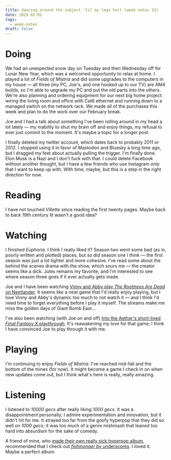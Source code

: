 ```yaml
---
title: dancing around the subject 'til my legs hurt (week notes 23)
date: 2025-02-02
tags:
  - week-notes
draft: false
---
```

# Doing
We had an unexpected snow day on Tuesday and then Wednesday off for Lunar New Year, which was a welcomed opportunity to relax at home. I played a lot of _Fields of Mistria_ and did some upgrades to the computers in my house — all three (my PC, Joe's, and one hooked up to our TV) are AM4 builds, so I'm able to upgrade my PC and put the old parts into the others. We're also planning and ordering equipment for our next big home project: wiring the living room and office with Cat6 ethernet and running down to a managed switch on the network rack. We made all of the purchases this week and plan to do the work over our February break.

Joe and I had a talk about something I've been rolling around in my head a lot lately — my inability to shut my brain off and enjoy things, my refusal to ever just commit to the moment. It's maybe a topic for a longer post.

I finally deleted my twitter account, which dates back to probably 2011 or 2012. I stopped using it in favor of Mastodon and Bluesky a long time ago, but I dragged my feet about actually pulling the trigger. I'm finally done. Elon Musk is a Nazi and I don't fuck with that. I could delete Facebook without another thought, but I have a few friends who use Instagram *only* that I want to keep up with. With time, maybe, but this is a step in the right direction for now.

# Reading
I have not touched *Villette* since reading the first twenty pages. Maybe back to back 19th century lit wasn't a good idea?

# Watching
I finished *Euphoria*. I think I really liked it? Season two went some bad (as in, poorly written and plotted) places, but so did season one I think — the first season was just a lot tighter and more cohesive. I've read some about the behind the scenes drama with the show, which sours me — the creator seems like a dick. Jules remains my favorite, and I'm interested to see where season three goes if it ever actually gets made.

Joe and I have been watching [Vinny and Abby play *The Roottrees Are Dead* on Nextlander](https://m.youtube.com/watch?v=PsjZ6qakyJY). It seems like a neat game that I'd really enjoy playing, but I love Vinny and Abby's dynamic too much to not watch it — and I think I'd need time to forget everything before I play it myself. The streams make me miss the golden days of Giant Bomb East...

I've also been watching (with Joe on and off) [Into the Aether's short-lived *Final Fantasy X* playthrough](https://m.youtube.com/playlist?list=PLe_AuQUfBKl6qEwkoLSlUXSCskcMEOKt0). It's reawakening my love for that game; I think I have convinced Joe to play through it with me.
# Playing
I'm continuing to enjoy *Fields of Mistria*. I've reached mid-fall and the bottom of the mines (for now). It might become a game I check in on when new updates come out, but I think what's here is really, really amazing.

# Listening
I listened to *10000 gecs* after really liking *1000 gecs*. It was a disappointment personally; I admire experimentation and innovation, but it didn't hit for me. It strayed too far from the goofy hyperpop that they did so well on *1000 gecs*; it was too much of a genre mishmash that leaned too hard into absurdism for the sake of comedy.

A friend of mine, who [made their own really sick hyperpop album](https://nkbradio.bandcamp.com/album/another-summer), recommended that I check out [*fishmonger* by underscores](https://underscores.bandcamp.com/album/fishmonger). I loved it. Maybe a perfect album.